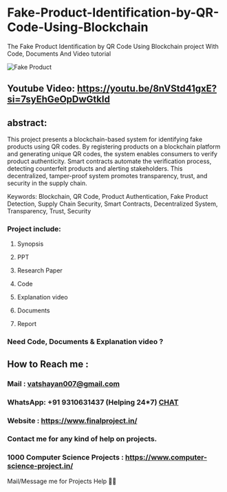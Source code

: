 # Fake-Product-Identification-by-QR-Code-Using-Blockchain
The Fake Product Identification by QR Code Using Blockchain project With Code, Documents And Video tutorial

![Fake Product](https://github.com/user-attachments/assets/d557ab77-556d-4b7b-a665-cbe190214e73)

## Youtube Video: https://youtu.be/8nVStd41gxE?si=7syEhGeOpDwGtkId

## abstract: 
This project presents a blockchain-based system for identifying fake products using QR codes. By registering products on a blockchain platform and generating unique QR codes, the system enables consumers to verify product authenticity. Smart contracts automate the verification process, detecting counterfeit products and alerting stakeholders. This decentralized, tamper-proof system promotes transparency, trust, and security in the supply chain.

Keywords: Blockchain, QR Code, Product Authentication, Fake Product Detection, Supply Chain Security, Smart Contracts, Decentralized System, Transparency, Trust, Security

### Project include: 

1. Synopsis

2. PPT

3. Research Paper


4. Code

5. Explanation video

6. Documents

7. Report


### Need Code, Documents & Explanation video ? 

## How to Reach me :

### Mail : vatshayan007@gmail.com 

### WhatsApp: +91 9310631437 (Helping 24*7) **[CHAT](https://wa.me/message/CHWN2AHCPMAZK1)** 

### Website : https://www.finalproject.in/

### Contact me for any kind of help on projects.
### 1000 Computer Science Projects : https://www.computer-science-project.in/


Mail/Message me for Projects Help 🙏🏻
